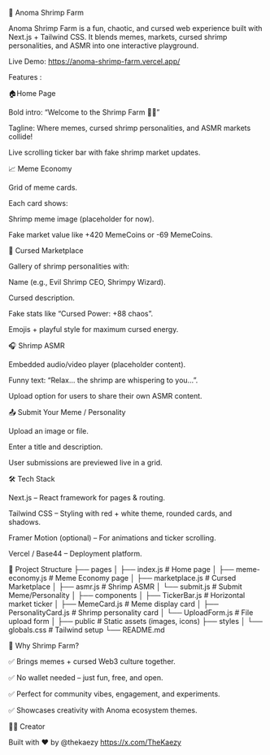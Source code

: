 🦐 Anoma Shrimp Farm

Anoma Shrimp Farm is a fun, chaotic, and cursed web experience built with Next.js + Tailwind CSS.
It blends memes, markets, cursed shrimp personalities, and ASMR into one interactive playground.

Live Demo: https://anoma-shrimp-farm.vercel.app/

Features :

🏠Home Page

Bold intro: “Welcome to the Shrimp Farm 🦐💸”

Tagline: Where memes, cursed shrimp personalities, and ASMR markets collide!

Live scrolling ticker bar with fake shrimp market updates.

📈 Meme Economy

Grid of meme cards.

Each card shows:

Shrimp meme image (placeholder for now).

Fake market value like +420 MemeCoins or -69 MemeCoins.

🦐 Cursed Marketplace

Gallery of shrimp personalities with:

Name (e.g., Evil Shrimp CEO, Shrimpy Wizard).

Cursed description.

Fake stats like “Cursed Power: +88 chaos”.

Emojis + playful style for maximum cursed energy.

🎧 Shrimp ASMR

Embedded audio/video player (placeholder content).

Funny text: “Relax… the shrimp are whispering to you…”.

Upload option for users to share their own ASMR content.

📤 Submit Your Meme / Personality

Upload an image or file.

Enter a title and description.

User submissions are previewed live in a grid.

🛠️ Tech Stack

Next.js – React framework for pages & routing.

Tailwind CSS – Styling with red + white theme, rounded cards, and shadows.

Framer Motion (optional) – For animations and ticker scrolling.

Vercel / Base44 – Deployment platform.

📂 Project Structure
├── pages
│   ├── index.js           # Home page
│   ├── meme-economy.js    # Meme Economy page
│   ├── marketplace.js     # Cursed Marketplace
│   ├── asmr.js            # Shrimp ASMR
│   └── submit.js          # Submit Meme/Personality
│
├── components
│   ├── TickerBar.js       # Horizontal market ticker
│   ├── MemeCard.js        # Meme display card
│   ├── PersonalityCard.js # Shrimp personality card
│   └── UploadForm.js      # File upload form
│
├── public                 # Static assets (images, icons)
├── styles
│   └── globals.css        # Tailwind setup
└── README.md

🌟 Why Shrimp Farm?

✅ Brings memes + cursed Web3 culture together.

✅ No wallet needed – just fun, free, and open.

✅ Perfect for community vibes, engagement, and experiments.

✅ Showcases creativity with Anoma ecosystem themes.

👨‍💻 Creator

Built with ❤️ by @thekaezy  https://x.com/TheKaezy
